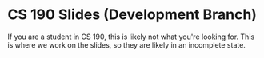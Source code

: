 # CS 190 Slides (Development Branch)

If you are a student in CS 190, this is likely not what you're looking for. This is where we work on the slides, so they are likely in an incomplete state.

